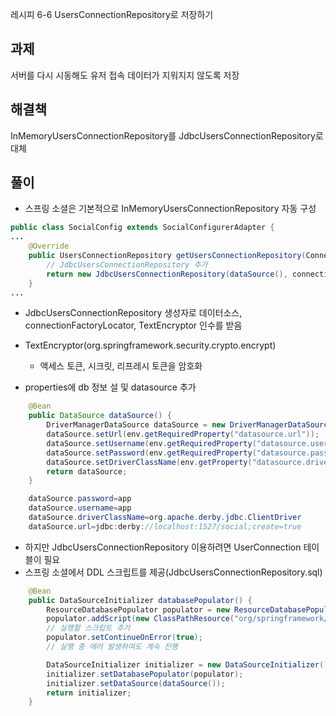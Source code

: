 레시피 6-6 UsersConnectionRepository로 저장하기

## 과제
서버를 다시 시동해도 유저 접속 데이터가 지워지지 않도록 저장

## 해결책
InMemoryUsersConnectionRepository를 JdbcUsersConnectionRepository로 대체

## 풀이
- 스프링 소셜은 기본적으로 InMemoryUsersConnectionRepository 자동 구성
```java
public class SocialConfig extends SocialConfigurerAdapter {
...
    @Override
    public UsersConnectionRepository getUsersConnectionRepository(ConnectionFactoryLocator connectionFactoryLocator) {
        // JdbcUsersConnectionRepository 추가
        return new JdbcUsersConnectionRepository(dataSource(), connectionFactoryLocator, Encryptors.noOpText());
    }
...
```
- JdbcUsersConnectionRepository 생성자로 데이터소스, connectionFactoryLocator, TextEncryptor 인수를 받음
- TextEncryptor(org.springframework.security.crypto.encrypt)
    - 액세스 토큰, 시크릿, 리프레시 토큰을 암호화

- properties에 db 정보 설 및 datasource 추가
```java
    @Bean
    public DataSource dataSource() {
        DriverManagerDataSource dataSource = new DriverManagerDataSource();
        dataSource.setUrl(env.getRequiredProperty("datasource.url"));
        dataSource.setUsername(env.getRequiredProperty("datasource.username"));
        dataSource.setPassword(env.getRequiredProperty("datasource.password"));
        dataSource.setDriverClassName(env.getProperty("datasource.driverClassName"));
        return dataSource;
    }

    dataSource.password=app
    dataSource.username=app
    dataSource.driverClassName=org.apache.derby.jdbc.ClientDriver
    dataSource.url=jdbc:derby://localhost:1527/social;create=true

```

- 하지만 JdbcUsersConnectionRepository 이용하려면 UserConnection 테이블이 필요
- 스프링 소셜에서 DDL 스크립트를 제공(JdbcUsersConnectionRepository.sql)
```java
    @Bean
    public DataSourceInitializer databasePopulator() {
        ResourceDatabasePopulator populator = new ResourceDatabasePopulator();
        populator.addScript(new ClassPathResource("org/springframework/social/connect/jdbc/JdbcUsersConnectionRepository.sql"));
        // 실행할 스크립트 추가
        populator.setContinueOnError(true);
        // 실행 중 에러 발생하여도 계속 진행

        DataSourceInitializer initializer = new DataSourceInitializer();
        initializer.setDatabasePopulator(populator);
        initializer.setDataSource(dataSource());
        return initializer;
    }
```
